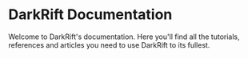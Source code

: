 # DarkRift Documentation
Welcome to DarkRift's documentation. Here you'll find all the tutorials, references and articles you need to use DarkRift to its fullest.
